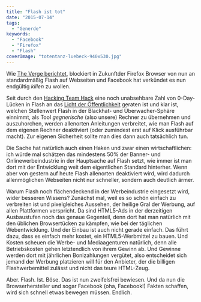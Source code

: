 ```yaml
---
title: "Flash ist tot"
date: "2015-07-14"
tags:
  - "Generde"
keywords:
  - "Facebook"
  - "Firefox"
  - "Flash"
coverImage: "totentanz-luebeck-940x530.jpg"
---
```


Wie [The Verge berichtet](http://www.theverge.com/2015/7/14/8957177/mozilla-blocks-flash-as-facebook-security-chief-calls-for-its-death), blockiert in Zukunftder Firefox Browser von nun an standardmäßig Flash auf Webseiten und Facebook hat verkündet es nun endgültig _killen_ zu wollen.

Seit durch den [Hacking Team Hack](http://www.zeit.de/digital/datenschutz/2015-07/hacking-team-gehackt) eine noch unabsehbare Zahl von 0-Day-Lücken in Flash an das [Licht der Öffentlichkeit](http://www.heise.de/newsticker/meldung/Nach-Hacking-Team-Leak-Zwei-neue-Flash-Luecken-aufgetaucht-2748506.html) geraten ist und klar ist, welchen Stellenwert Flash in der Blackhat- und Überwacher-Sphäre einnimmt, als Tool _gegnerische_ (also unsere) Rechner zu übernehmen und auszuhorchen, werden allenorten Anleitungen verbreitet, wie man Flash auf dem eigenen Rechner deaktiviert (oder zumindest erst auf Klick ausführbar macht). Zur eigenen Sicherheit sollte man dies dann auch tatsächlich tun.

Die Sache hat natürlich auch einen Haken und zwar einen wirtschaftlichen: ich würde mal schätzen das mindestens 50% der Banner- und Onlinewerbeindustrie in der Hauptsache auf Flash setzt, wie immer ist man dort mit der Entwicklung weit dem eigentlichen Standard hinterher. Wenn aber von gestern auf heute Flash allenorten deaktiviert wird, wird dadurch allenmöglichen Webseiten nicht nur schneller, sondern auch deutlich ärmer.

Warum Flash noch flächendeckend in der Werbeindustrie eingesetzt wird, wider besseren Wissens? Zunächst mal, weil es so schön einfach zu verbreiten ist und pixelgleiches Aussehen, der heilige Gral der Werbung, auf allen Plattformen verspricht. Da sind HTML5-Ads in der derzeitigen Ausbaustufen noch das genaue Gegenteil, denn dort hat man natürlich mit den üblichen Browsertücken zu kämpfen, wie bei der täglichen Webentwicklung. Und der Einbau ist auch nicht gerade einfach. Das führt dazu, dass es einfach mehr kostet, ein HTML5-Werbmittel zu bauen. Und Kosten scheuen die Werbe- und Mediaagenturen natürlich, denn alle Betriebskosten gehen letztendlich von ihrem Gewinn ab. Und Gewinne werden dort mit jährlichen Bonizahlungen vergütet, also entscheidet sich jemand der Werbung platzieren will für den Anbieter, der die billigen Flashwerbemittel zulässt und nicht das teure HTML-Zeug.

Aber. Flash. Ist. Böse. Das ist nun zweifelsfrei bewiesen. Und da nun die Browserhersteller und sogar Facebook (oha, Facebook!) Fakten schaffen, wird sich schnell etwas bewegen müssen. Endlich.
